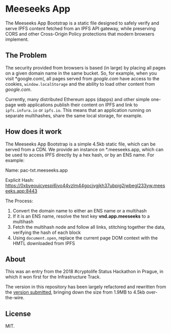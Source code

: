 Meeseeks App
============

The Meeseeks App Bootstrap is a static file designed to
safely verify and serve IPFS content fetched from an IPFS
API gateway, while preserving CORS and other Cross-Origin
Policy protections that modern browsers implement.

The Problem
-----------

The security provided from browsers is based (in large) by
placing all pages on a given domain name in the same bucket.
So, for example, when you visit *google.com(, all pages 
served from *google.com* have access to the cookies,
`window.localStorage` and the ability to load other content
from *google.com*.

Currently, many distributed Ethereum apps (dapps) and other
simple one-page web applications publish their content on IPFS
and link to `ipfs.infura.io` or `ipfs.io`. This means that an
application running on separate multihashes, share the same
local storage, for example.

How does it work
----------------

The Meeseeks App Bootstrap is a simple 4.5kb static file, which can
be served from a CDN. We provide an instance on *.meeseeks.app,
which can be used to access IPFS directly by a hex hash, or by an
ENS name. For example:

Name: pac-txt.meeseeks.app

Explicit Hash: https://0xbyeoujcyespi6jvo44vzlm44gocjvgjkh37ubpig2jwbegl233yw.meeseeks.app:8443

The Process:

1. Convert the domain name to either an ENS name or a multihash
2. If it is an ENS name, resolve the text key **vnd.app.meeseeks** to a multihash
3. Fetch the multihash node and follow all links, stitching together the data, verifying the hash of each block
4. Using `document.open`, replace the current page DOM context with the HMTL downloaded from IPFS

About
-----

This was an entry from the 2018 #cryptolife Status Hackathon in
Prague, in which it won first for the Infrastructure Track.

The version in this repository has been largely refactored and
rewritten from the [version submitted](https://github.com/status-im/CryptoLife/tree/ricloo/project), bringing down the size
from 1.9MB to 4.5kb over-the-wire.

License
-------

MIT.
